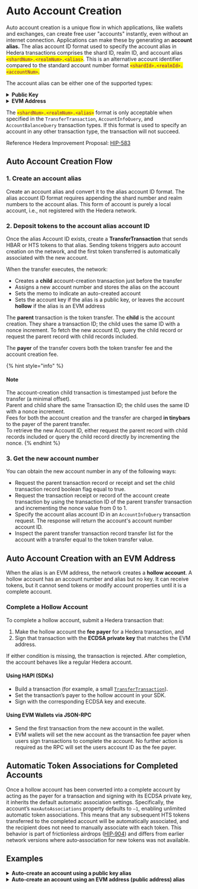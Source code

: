 # Auto Account Creation

Auto account creation is a unique flow in which applications, like wallets and exchanges, can create free user "accounts" instantly, even without an internet connection. Applications can make these by generating an **account alias.** The alias account ID format used to specify the account alias in Hedera transactions comprises the shard ID, realm ID, and account alias <mark style="color:purple;">`<shardNum>.<realmNum>.<alias>`</mark>. This is an alternative account identifier compared to the standard account number format <mark style="color:purple;">`<shardId>.<realmId>.<accountNum>`</mark><mark style="color:blue;">.</mark>

The account alias can be either one of the supported types:

<details>

<summary><strong>Public Key</strong></summary>

The public key alias can be an ED25519 or ECDSA secp256k1 public key type.\
\
**Example**\
\
ECDSA secp256k1 Public Key:\
`02d588ec1000770949ab77516c77ee729774de1c8fe058cab6d64f1b12ffc8ff07`\
\
DER Encoded ECDSA secp256k1 Public Key Alias:\
`302d300706052b8104000a03220002d588ec1000770949ab77516c77ee729774de1c8fe058cab6d64f1b12ffc8ff07`\
\
ECDSA secp256k1 Public Key Alias Account ID:\
`0.0.302d300706052b8104000a03220002d588ec1000770949ab77516c77ee729774de1c8fe058cab6d64f1b12ffc8ff07`\
\
\
\
EDDSA ED25519 Public Key:\
`1a5a62bb9f35990d3fea1a5bb7ef6f1df0a297697adef1e04510c9d4ecc5db3f`\
\
DER Encoded EDDSA ED25519 Public Key Alias:\
`302a300506032b65700321001a5a62bb9f35990d3fea1a5bb7ef6f1df0a297697adef1e04510c9d4ecc5db3f`\
\
EDDSA ED25519 Public Key Alias Account ID:\
`0.0.302a300506032b65700321001a5a62bb9f35990d3fea1a5bb7ef6f1df0a297697adef1e04510c9d4ecc5db3f`

</details>

<details>

<summary><strong>EVM Address</strong></summary>

The EVM address alias is created by using the rightmost 20 bytes of the 32 byte `Keccak-256` hash of an `ECDSA secp256k1` public key. This calculation is in the manner described by the [Ethereum Yellow Paper](https://ethereum.github.io/yellowpaper/paper.pdf). The EVM address is not equivalent to the ECDSA public key.\
\
The acceptable format for Hedera transactions is the EVM Address Alias Account ID. The acceptable format for Ethereum public addresses to denote an account address is the hex encoded public address.\
\
**Example**\
\
EVM Address: `b794f5ea0ba39494ce839613fffba74279579268`\
\
HEX Encoded EVM Address: `0xb794f5ea0ba39494ce839613fffba74279579268`\
\
EVM Address Alias Account ID: `0.0.b794f5ea0ba39494ce839613fffba74279579268`

</details>

The <mark style="color:purple;">`<shardNum>.<realmNum>.<alias>`</mark> format is only acceptable when specified in the `TransferTransaction`, `AccountInfoQuery`, and `AccountBalanceQuery` transaction types. If this format is used to specify an account in any other transaction type, the transaction will not succeed.

Reference Hedera Improvement Proposal: [HIP-583](https://hips.hedera.com/hip/hip-583)

## **Auto Account Creation Flow**

### **1. Create an account alias**

Create an account alias and convert it to the alias account ID format. The alias account ID format requires appending the shard number and realm numbers to the account alias. This form of account is purely a local account, i.e., not registered with the Hedera network.

### **2. Deposit tokens to the account alias account ID**

Once the alias Account ID exists, create a **TransferTransaction** that sends HBAR or HTS tokens to that alias. Sending tokens triggers auto account creation on the network, and the first token transferred is automatically associated with the new account.

When the transfer executes, the network:

* Creates a **child** account-creation transaction just before the transfer
* Assigns a new account number and stores the alias on the account
* Sets the memo to indicate an auto-created account
* Sets the account key if the alias is a public key, or leaves the account **hollow** if the alias is an EVM address

The **parent** transaction is the token transfer. The **child** is the account creation. They share a transaction ID; the child uses the same ID with a nonce increment. To fetch the new account ID, query the child record or request the parent record with child records included.

The **payer** of the transfer covers both the token transfer fee and the account creation fee.

{% hint style="info" %}
#### **Note**

The account-creation child transaction is timestamped just before the transfer (a minimal offset).\
Parent and child share the same Transaction ID; the child uses the same ID with a nonce increment.\
Fees for both the account creation and the transfer are charged **in tinybars** to the payer of the parent transfer.\
To retrieve the new Account ID, either request the parent record with child records included or query the child record directly by incrementing the nonce.
{% endhint %}

### **3. Get the new account number**

You can obtain the new account number in any of the following ways:

* Request the parent transaction record or receipt and set the child transaction record boolean flag equal to true.
* Request the transaction receipt or record of the account create transaction by using the transaction ID of the parent transfer transaction and incrementing the nonce value from 0 to 1.
* Specify the account alias account ID in an `AccountInfoQuery` transaction request. The response will return the account's account number account ID.
* Inspect the parent transfer transaction record transfer list for the account with a transfer equal to the token transfer value.

## Auto Account Creation with an EVM Address&#x20;

When the alias is an EVM address, the network creates a **hollow account**. A hollow account has an account number and alias but no key. It can receive tokens, but it cannot send tokens or modify account properties until it is a complete account.

### Complete a Hollow Account

To complete a hollow account, submit a Hedera transaction that:

1. Make the hollow account the **fee payer** for a Hedera transaction, and
2. Sign that transaction with the **ECDSA private key** that matches the EVM address.

If either condition is missing, the transaction is rejected. After completion, the account behaves like a regular Hedera account.

#### **Using HAPI (SDKs)**

* Build a transaction (for example, a small [`TransferTransaction`](../../sdks-and-apis/sdks/accounts-and-hbar/transfer-cryptocurrency.md)).
* Set the transaction’s payer to the hollow account in your SDK.
* Sign with the corresponding ECDSA key and execute.

#### **Using EVM Wallets via JSON-RPC**

* Send the first transaction from the new account in the wallet.
* EVM wallets will set the new account as the transaction fee payer when users sign transactions to complete the account. No further action is required as the RPC will set the users account ID as the fee payer.

## **Automatic Token Associations for Completed Accounts**

Once a hollow account has been converted into a complete account by acting as the payer for a transaction and signing with its ECDSA private key, it inherits the default automatic association settings. Specifically, the account’s `maxAutoAssociations` property defaults to `–1`, enabling unlimited automatic token associations. This means that any subsequent HTS tokens transferred to the completed account will be automatically associated, and the recipient does not need to manually associate with each token. This behavior is part of frictionless airdrops ([HIP‑904](https://hips.hedera.com/hip/hip-904)) and differs from earlier network versions where auto‑association for new tokens was not available.

## Examples

<details>

<summary><strong>Auto-create an account using a public key alias</strong></summary>

:black\_circle: [Java](https://github.com/hiero-ledger/hiero-sdk-java/blob/main/examples/src/main/java/com/hedera/hashgraph/sdk/examples/AccountAliasExample.java)\
:black\_circle: [JavaScript](https://github.com/hiero-ledger/hiero-sdk-js/blob/main/examples/account-alias.js)\
:black\_circle: [Go](https://github.com/hiero-ledger/hiero-sdk-go/blob/main/examples/alias_id_example/main.go)

</details>

<details>

<summary><strong>Auto-create an account using an EVM address (public address) alias</strong></summary>

:black\_circle: [Java](https://github.com/hiero-ledger/hiero-sdk-java/blob/main/examples/src/main/java/com/hedera/hashgraph/sdk/examples/AutoCreateAccountTransferTransactionExample.java)\
:black\_circle: [JavaScript](https://github.com/hiero-ledger/hiero-sdk-js/blob/main/examples/transfer-using-evm-address.js)\
:black\_circle: [Go](https://github.com/hiero-ledger/hiero-sdk-go/blob/main/examples/account_create_token_transfer/main.go)

</details>
